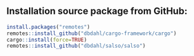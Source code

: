 ## Installation source package from GitHub:

```r
install.packages("remotes")
remotes::install_github("dbdahl/cargo-framework/cargo")
cargo::install(force=TRUE)
remotes::install_github("dbdahl/salso/salso")
```

